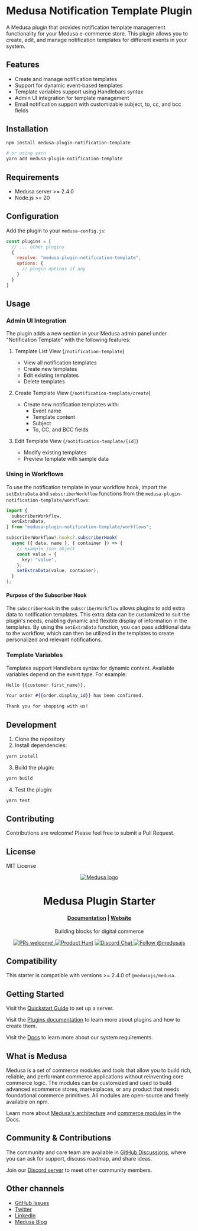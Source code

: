 # Medusa Notification Template Plugin

A Medusa plugin that provides notification template management functionality for your Medusa e-commerce store. This plugin allows you to create, edit, and manage notification templates for different events in your system.

## Features

- Create and manage notification templates
- Support for dynamic event-based templates
- Template variables support using Handlebars syntax
- Admin UI integration for template management
- Email notification support with customizable subject, to, cc, and bcc fields

## Installation

```bash
npm install medusa-plugin-notification-template

# or using yarn
yarn add medusa-plugin-notification-template
```

## Requirements

- Medusa server >= 2.4.0
- Node.js >= 20

## Configuration

Add the plugin to your `medusa-config.js`:

```js
const plugins = [
  // ... other plugins
  {
    resolve: "medusa-plugin-notification-template",
    options: {
      // plugin options if any
    }
  }
]
```

## Usage

### Admin UI Integration

The plugin adds a new section in your Medusa admin panel under "Notification Template" with the following features:

1. Template List View (`/notification-template`)
   - View all notification templates
   - Create new templates
   - Edit existing templates
   - Delete templates

2. Create Template View (`/notification-template/create`)
   - Create new notification templates with:
     - Event name
     - Template content
     - Subject
     - To, CC, and BCC fields

3. Edit Template View (`/notification-template/[id]`)
   - Modify existing templates
   - Preview template with sample data

### Using in Workflows

To use the notification template in your workflow hook, import the `setExtraData` and `subscriberWorkflow` functions from the `medusa-plugin-notification-template/workflows`:

```typescript
import {
  subscriberWorkflow,
  setExtraData,
} from "medusa-plugin-notification-template/workflows";

subscriberWorkflow?.hooks?.subscriberHook(
  async ({ data, name }, { container }) => {
    // example json object
    const value = {
      key: "value",
    };
    setExtraData(value, container);
  }
);
```

#### Purpose of the Subscriber Hook

The `subscriberHook` in the `subscriberWorkflow` allows plugins to add extra data to notification templates. This extra data can be customized to suit the plugin's needs, enabling dynamic and flexible display of information in the templates. By using the `setExtraData` function, you can pass additional data to the workflow, which can then be utilized in the templates to create personalized and relevant notifications.

### Template Variables

Templates support Handlebars syntax for dynamic content. Available variables depend on the event type. For example:

```handlebars
Hello {{customer.first_name}},

Your order #{{order.display_id}} has been confirmed.

Thank you for shopping with us!
```

## Development

1. Clone the repository
2. Install dependencies:
```bash
yarn install
```

3. Build the plugin:
```bash
yarn build
```

4. Test the plugin:
```bash
yarn test
```

## Contributing

Contributions are welcome! Please feel free to submit a Pull Request.

## License

MIT License

<p align="center">
  <a href="https://www.medusajs.com">
  <picture>
    <source media="(prefers-color-scheme: dark)" srcset="https://user-images.githubusercontent.com/59018053/229103275-b5e482bb-4601-46e6-8142-244f531cebdb.svg">
    <source media="(prefers-color-scheme: light)" srcset="https://user-images.githubusercontent.com/59018053/229103726-e5b529a3-9b3f-4970-8a1f-c6af37f087bf.svg">
    <img alt="Medusa logo" src="https://user-images.githubusercontent.com/59018053/229103726-e5b529a3-9b3f-4970-8a1f-c6af37f087bf.svg">
    </picture>
  </a>
</p>
<h1 align="center">
  Medusa Plugin Starter
</h1>

<h4 align="center">
  <a href="https://docs.medusajs.com">Documentation</a> |
  <a href="https://www.medusajs.com">Website</a>
</h4>

<p align="center">
  Building blocks for digital commerce
</p>
<p align="center">
  <a href="https://github.com/medusajs/medusa/blob/master/CONTRIBUTING.md">
    <img src="https://img.shields.io/badge/PRs-welcome-brightgreen.svg?style=flat" alt="PRs welcome!" />
  </a>
    <a href="https://www.producthunt.com/posts/medusa"><img src="https://img.shields.io/badge/Product%20Hunt-%231%20Product%20of%20the%20Day-%23DA552E" alt="Product Hunt"></a>
  <a href="https://discord.gg/xpCwq3Kfn8">
    <img src="https://img.shields.io/badge/chat-on%20discord-7289DA.svg" alt="Discord Chat" />
  </a>
  <a href="https://twitter.com/intent/follow?screen_name=medusajs">
    <img src="https://img.shields.io/twitter/follow/medusajs.svg?label=Follow%20@medusajs" alt="Follow @medusajs" />
  </a>
</p>

## Compatibility

This starter is compatible with versions >= 2.4.0 of `@medusajs/medusa`. 

## Getting Started

Visit the [Quickstart Guide](https://docs.medusajs.com/learn/installation) to set up a server.

Visit the [Plugins documentation](https://docs.medusajs.com/learn/fundamentals/plugins) to learn more about plugins and how to create them.

Visit the [Docs](https://docs.medusajs.com/learn/installation#get-started) to learn more about our system requirements.

## What is Medusa

Medusa is a set of commerce modules and tools that allow you to build rich, reliable, and performant commerce applications without reinventing core commerce logic. The modules can be customized and used to build advanced ecommerce stores, marketplaces, or any product that needs foundational commerce primitives. All modules are open-source and freely available on npm.

Learn more about [Medusa's architecture](https://docs.medusajs.com/learn/introduction/architecture) and [commerce modules](https://docs.medusajs.com/learn/fundamentals/modules/commerce-modules) in the Docs.

## Community & Contributions

The community and core team are available in [GitHub Discussions](https://github.com/medusajs/medusa/discussions), where you can ask for support, discuss roadmap, and share ideas.

Join our [Discord server](https://discord.com/invite/medusajs) to meet other community members.

## Other channels

- [GitHub Issues](https://github.com/medusajs/medusa/issues)
- [Twitter](https://twitter.com/medusajs)
- [LinkedIn](https://www.linkedin.com/company/medusajs)
- [Medusa Blog](https://medusajs.com/blog/)
